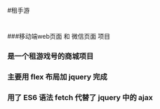 #租手游######移动端web页面 和 微信页面 项目### 是一个租游戏号的商城项目### 主要用 flex 布局加 jquery 完成 ### 用了 ES6 语法 fetch 代替了 jquery 中的 ajax### 